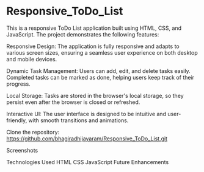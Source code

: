 # Responsive_ToDo_List

This is a responsive ToDo List application built using HTML, CSS, and JavaScript. The project demonstrates the following features:

Responsive Design: The application is fully responsive and adapts to various screen sizes, ensuring a seamless user experience on both desktop and mobile devices.

Dynamic Task Management: Users can add, edit, and delete tasks easily. Completed tasks can be marked as done, helping users keep track of their progress.

Local Storage: Tasks are stored in the browser's local storage, so they persist even after the browser is closed or refreshed.

Interactive UI: The user interface is designed to be intuitive and user-friendly, with smooth transitions and animations.

Clone the repository: https://github.com/bhagiradhijayaram/Responsive_ToDo_List.git

Screenshots

Technologies Used
HTML
CSS
JavaScript
Future Enhancements
